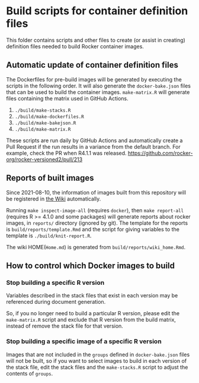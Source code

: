 # Build scripts for container definition files

This folder contains scripts and other files to create (or assist in creating) definition files needed to build Rocker container images.

## Automatic update of container definition files

The Dockerfiles for pre-build images will be generated by executing the scripts in the following order. It will also generate the `docker-bake.json` files that can be used to build the container images. `make-matrix.R` will generate files containing the matrix used in GitHub Actions.

1. `./build/make-stacks.R`
2. `./build/make-dockerfiles.R`
3. `./build/make-bakejson.R`
4. `./build/make-matrix.R`

These scripts are run daily by GitHub Actions and automatically create a Pull Request if the run results in a variance from the default branch. For example, check the PR when R4.1.1 was released. <https://github.com/rocker-org/rocker-versioned2/pull/213>

## Reports of built images

Since 2021-08-10, the information of images built from this repository will be registered in [the Wiki](https://github.com/rocker-org/rocker-versioned2/wiki) automatically.

Running `make inspect-image-all` (requires `docker`), then `make report-all` (requires R >= 4.1.0 and some packages) will generate reports about rocker images, in `reports/` directory (ignored by git). The template for the reports is `build/reports/template.Rmd` and the script for giving variables to the template is `./build/knit-report.R`.

The wiki HOME(`Home.md`) is generated from `build/reports/wiki_home.Rmd`.

## How to control which Docker images to build

### Stop building a specific R version

Variables described in the stack files that exist in each version may be referenced during document generation.

So, if you no longer need to build a particular R version, please edit the `make-matrix.R` script and exclude that R version from the build matrix, instead of remove the stack file for that version.

### Stop building a specific image of a specific R version

Images that are not included in the `groups` defined in `docker-bake.json` files will not be built, so if you want to select images to build in each version of the stack file, edit the stack files and the `make-stacks.R` script to adjust the contents of `groups`.
